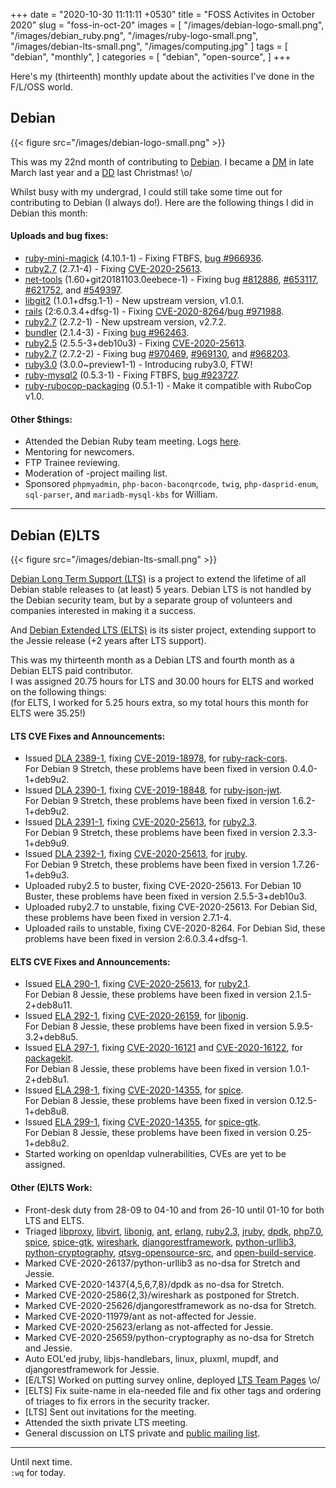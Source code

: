 +++
date = "2020-10-30 11:11:11 +0530"
title = "FOSS Activites in October 2020"
slug = "foss-in-oct-20"
images = [
    "/images/debian-logo-small.png",
    "/images/debian_ruby.png",
    "/images/ruby-logo-small.png",
    "/images/debian-lts-small.png",
    "/images/computing.jpg"
]
tags = [
    "debian",
    "monthly",
]
categories = [
    "debian",
    "open-source",
]
+++

Here's my (thirteenth) monthly update about the activities I've done in the F/L/OSS world.

## Debian
{{< figure src="/images/debian-logo-small.png" >}}

This was my 22nd month of contributing to [Debian](https://www.debian.org/).
I became a [DM](https://wiki.debian.org/DebianMaintainer) in late March last year and a [DD](https://wiki.debian.org/DebianDeveloper) last Christmas! \o/

Whilst busy with my undergrad, I could still take some time out for contributing to Debian (I always do!).
Here are the following things I did in Debian this month:

#### Uploads and bug fixes:

- [ruby-mini-magick](https://tracker.debian.org/pkg/ruby-mini-magick) (4.10.1-1) - Fixing FTBFS, [bug #966936](https://bugs.debian.org/966936).
- [ruby2.7](https://tracker.debian.org/pkg/ruby2.7) (2.7.1-4) - Fixing [CVE-2020-25613](https://security-tracker.debian.org/tracker/CVE-2020-25613).
- [net-tools](https://tracker.debian.org/pkg/net-tools) (1.60+git20181103.0eebece-1) - Fixing bug [#812886](https://bugs.debian.org/812886), [#653117](https://bugs.debian.org/653117), [#621752](https://bugs.debian.org/621752), and [#549397](https://bugs.debian.org/549397).
- [libgit2](https://tracker.debian.org/pkg/libgit2) (1.0.1+dfsg.1-1) - New upstream version, v1.0.1.
- [rails](https://tracker.debian.org/pkg/rails) (2:6.0.3.4+dfsg-1) - Fixing [CVE-2020-8264](https://security-tracker.debian.org/tracker/CVE-2020-8264)/[bug #971988](https://bugs.debian.org/971988).
- [ruby2.7](https://tracker.debian.org/pkg/ruby2.7) (2.7.2-1) - New upstream version, v2.7.2.
- [bundler](https://tracker.debian.org/pkg/bundler) (2.1.4-3) - Fixing [bug #962463](https://bugs.debian.org/962463).
- [ruby2.5](https://tracker.debian.org/pkg/ruby2.5) (2.5.5-3+deb10u3) - Fixing [CVE-2020-25613](https://security-tracker.debian.org/tracker/CVE-2020-25613).
- [ruby2.7](https://tracker.debian.org/pkg/ruby2.7) (2.7.2-2) - Fixing bug [#970469](https://bugs.debian.org/970469), [#969130](https://bugs.debian.org/969130), and [#968203](https://bugs.debian.org/968203).
- [ruby3.0](https://tracker.debian.org/pkg/ruby3.0) (3.0.0~preview1-1) - Introducing ruby3.0, FTW!
- [ruby-mysql2](https://tracker.debian.org/pkg/ruby-mysql2) (0.5.3-1) - Fixing FTBFS, [bug #923727](https://bugs.debian.org/923727).
- [ruby-rubocop-packaging](https://tracker.debian.org/pkg/ruby-rubocop-packaging) (0.5.1-1) - Make it compatible with RuboCop v1.0.

#### Other $things:

- Attended the Debian Ruby team meeting. Logs [here](http://meetbot.debian.net/debian-ruby/2020/debian-ruby.2020-10-02-16.37.html).
- Mentoring for newcomers.
- FTP Trainee reviewing.
- Moderation of -project mailing list.
- Sponsored `phpmyadmin`, `php-bacon-baconqrcode`, `twig`, `php-dasprid-enum`, `sql-parser`, and `mariadb-mysql-kbs` for William.

---

## Debian (E)LTS
{{< figure src="/images/debian-lts-small.png" >}}

[Debian Long Term Support (LTS)](https://www.freexian.com/en/services/debian-lts.html) is a project to extend the lifetime of all Debian stable releases to (at least) 5 years. Debian LTS is not handled by the Debian security team, but by a separate group of volunteers and companies interested in making it a success.  

And [Debian Extended LTS (ELTS)](https://deb.freexian.com/extended-lts) is its sister project, extending support to the Jessie release (+2 years after LTS support).

This was my thirteenth month as a Debian LTS and fourth month as a Debian ELTS paid contributor.  
I was assigned 20.75 hours for LTS and 30.00 hours for ELTS and worked on the following things:  
(for ELTS, I worked for 5.25 hours extra, so my total hours this month for ELTS were 35.25!)

#### LTS CVE Fixes and Announcements:

- Issued [DLA 2389-1](https://lists.debian.org/debian-lts-announce/2020/10/msg00000.html), fixing [CVE-2019-18978](https://security-tracker.debian.org/tracker/CVE-2019-18978), for [ruby-rack-cors](https://tracker.debian.org/pkg/ruby-rack-cors).  
  For Debian 9 Stretch, these problems have been fixed in version 0.4.0-1+deb9u2.
- Issued [DLA 2390-1](https://lists.debian.org/debian-lts-announce/2020/10/msg00001.html), fixing [CVE-2019-18848](https://security-tracker.debian.org/tracker/CVE-2019-18848), for [ruby-json-jwt](https://tracker.debian.org/pkg/ruby-json-jwt).  
  For Debian 9 Stretch, these problems have been fixed in version 1.6.2-1+deb9u2.
- Issued [DLA 2391-1](https://lists.debian.org/debian-lts-announce/2020/10/msg00002.html), fixing [CVE-2020-25613](https://security-tracker.debian.org/tracker/CVE-2020-25613), for [ruby2.3](https://tracker.debian.org/pkg/ruby2.3).  
  For Debian 9 Stretch, these problems have been fixed in version 2.3.3-1+deb9u9.
- Issued [DLA 2392-1](https://lists.debian.org/debian-lts-announce/2020/10/msg00003.html), fixing [CVE-2020-25613](https://security-tracker.debian.org/tracker/CVE-2020-25613), for [jruby](https://tracker.debian.org/pkg/jruby).  
  For Debian 9 Stretch, these problems have been fixed in version 1.7.26-1+deb9u3.
- Uploaded ruby2.5 to buster, fixing CVE-2020-25613.
  For Debian 10 Buster, these problems have been fixed in version 2.5.5-3+deb10u3.
- Uploaded ruby2.7 to unstable, fixing CVE-2020-25613.
  For Debian Sid, these problems have been fixed in version 2.7.1-4.
- Uploaded rails to unstable, fixing CVE-2020-8264.
  For Debian Sid, these problems have been fixed in version 2:6.0.3.4+dfsg-1.

#### ELTS CVE Fixes and Announcements:

- Issued [ELA 290-1](https://deb.freexian.com/extended-lts/updates/ela-290-1-ruby2.1/), fixing [CVE-2020-25613](https://security-tracker.debian.org/tracker/CVE-2020-25613), for [ruby2.1](https://tracker.debian.org/pkg/ruby2.1).  
  For Debian 8 Jessie, these problems have been fixed in version 2.1.5-2+deb8u11.
- Issued [ELA 292-1](https://deb.freexian.com/extended-lts/updates/ela-292-1-libonig/), fixing [CVE-2020-26159](https://security-tracker.debian.org/tracker/CVE-2020-26159), for [libonig](https://tracker.debian.org/pkg/libonig).  
  For Debian 8 Jessie, these problems have been fixed in version 5.9.5-3.2+deb8u5.
- Issued [ELA 297-1](https://deb.freexian.com/extended-lts/updates/ela-297-1-packagekit/), fixing [CVE-2020-16121](https://security-tracker.debian.org/tracker/CVE-2020-16121) and [CVE-2020-16122](https://security-tracker.debian.org/tracker/CVE-2020-16122), for [packagekit](https://tracker.debian.org/pkg/packagekit).  
  For Debian 8 Jessie, these problems have been fixed in version 1.0.1-2+deb8u1.
- Issued [ELA 298-1](https://deb.freexian.com/extended-lts/updates/ela-298-1-spice/), fixing [CVE-2020-14355](https://security-tracker.debian.org/tracker/CVE-2020-14355), for [spice](https://tracker.debian.org/pkg/spice).  
  For Debian 8 Jessie, these problems have been fixed in version 0.12.5-1+deb8u8.
- Issued [ELA 299-1](https://deb.freexian.com/extended-lts/updates/ela-299-1-spice-gtk/), fixing [CVE-2020-14355](https://security-tracker.debian.org/tracker/CVE-2020-14355), for [spice-gtk](https://tracker.debian.org/pkg/spice-gtk).  
  For Debian 8 Jessie, these problems have been fixed in version 0.25-1+deb8u2.
- Started working on openldap vulnerabilities, CVEs are yet to be assigned.

#### Other (E)LTS Work:

- Front-desk duty from 28-09 to 04-10 and from 26-10 until 01-10 for both LTS and ELTS.
- Triaged [libproxy](https://tracker.debian.org/pkg/libproxy),
[libvirt](https://tracker.debian.org/pkg/libvirt),
[libonig](https://tracker.debian.org/pkg/libonig),
[ant](https://tracker.debian.org/pkg/ant),
[erlang](https://tracker.debian.org/pkg/erlang),
[ruby2.3](https://tracker.debian.org/pkg/ruby2.3),
[jruby](https://tracker.debian.org/pkg/jruby),
[dpdk](https://tracker.debian.org/pkg/dpdk),
[php7.0](https://tracker.debian.org/pkg/php7.0),
[spice](https://tracker.debian.org/pkg/spice),
[spice-gtk](https://tracker.debian.org/pkg/spice-gtk),
[wireshark](https://tracker.debian.org/pkg/wireshark),
[djangorestframework](https://tracker.debian.org/pkg/djangorestframework),
[python-urllib3](https://tracker.debian.org/pkg/python-urllib3),
[python-cryptography](https://tracker.debian.org/pkg/python-cryptography),
[qtsvg-opensource-src](https://tracker.debian.org/pkg/qtsvg-opensource-src), and
[open-build-service](https://tracker.debian.org/pkg/open-build-service).
- Marked CVE-2020-26137/python-urllib3 as no-dsa for Stretch and Jessie.
- Marked CVE-2020-1437{4,5,6,7,8}/dpdk as no-dsa for Stretch.
- Marked CVE-2020-2586{2,3}/wireshark as postponed for Stretch.
- Marked CVE-2020-25626/djangorestframework as no-dsa for Stretch.
- Marked CVE-2020-11979/ant as not-affected for Jessie.
- Marked CVE-2020-25623/erlang as not-affected for Jessie.
- Marked CVE-2020-25659/python-cryptography as no-dsa for Stretch and Jessie.
- Auto EOL'ed jruby, libjs-handlebars, linux, pluxml, mupdf, and djangorestframework for Jessie.
- [E/LTS] Worked on putting survey online, deployed [LTS Team Pages](https://lts-team.pages.debian.net/) \o/
- [ELTS] Fix suite-name in ela-needed file and fix other tags and ordering of triages to fix errors in the security tracker.
- [LTS] Sent out invitations for the meeting.
- Attended the sixth private LTS meeting.
- General discussion on LTS private and [public mailing list](https://lists.debian.org/debian-lts/2020/10/threads.html).

---

Until next time.  
`:wq` for today.
